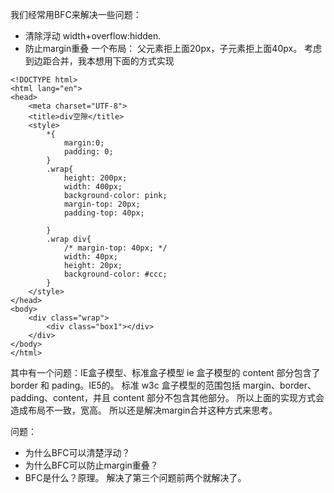 我们经常用BFC来解决一些问题：
+ 清除浮动
width+overflow:hidden.
+ 防止margin重叠
一个布局：
父元素拒上面20px，子元素拒上面40px。
考虑到边距合并，我本想用下面的方式实现
```
<!DOCTYPE html>
<html lang="en">
<head>
	<meta charset="UTF-8">
	<title>div空隙</title>
	<style>
		*{
			margin:0;
			padding: 0;
		}
		.wrap{
			height: 200px;
			width: 400px;
			background-color: pink;
			margin-top: 20px;
			padding-top: 40px;
			
		}
		.wrap div{
			/* margin-top: 40px; */
			width: 40px;
			height: 20px;
			background-color: #ccc;
		}
	</style>
</head>
<body>
	<div class="wrap">
		<div class="box1"></div>
	</div>
</body>
</html>
```
其中有一个问题：IE盒子模型、标准盒子模型
ie 盒子模型的 content 部分包含了 border 和 pading。IE5的。
标准 w3c 盒子模型的范围包括 margin、border、padding、content，并且 content 部分不包含其他部分。
所以上面的实现方式会造成布局不一致，宽高。
所以还是解决margin合并这种方式来思考。

问题：
+ 为什么BFC可以清楚浮动？
+ 为什么BFC可以防止margin重叠？
+ BFC是什么？原理。
解决了第三个问题前两个就解决了。